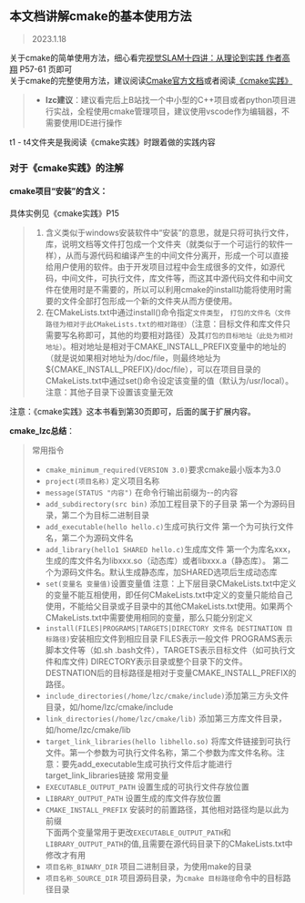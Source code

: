 ## 本文档讲解cmake的基本使用方法  
> 2023.1.18

关于cmake的简单使用方法，细心看完[视觉SLAM十四讲：从理论到实践 作者高翔](https://wwt.lanzoui.com/imuYxwsn9if) P57-61 页即可  
关于cmake的完整使用方法，建议阅读[Cmake官方文档](https://cmake.org/cmake/help/latest/)或者阅读[《cmake实践》](http://file.ncnynl.com/ros/CMake%20Practice.pdf)

> - **lzc建议**：建议看完后上B站找一个中小型的C++项目或者python项目进行实战，全程使用cmake管理项目，建议使用vscode作为编辑器，不需要使用IDE进行操作

t1 - t4文件夹是我阅读《cmake实践》时跟着做的实践内容
### 对于《cmake实践》的注解

#### cmake项目“安装”的含义： 
具体实例见《cmake实践》P15
> 1. 含义类似于windows安装软件中“安装”的意思，就是只将可执行文件，库，说明文档等文件打包成一个文件夹（就类似于一个可运行的软件一样），从而与源代码和编译产生的中间文件分离开，形成一个可以直接给用户使用的软件。由于开发项目过程中会生成很多的文件，如源代码，中间文件，可执行文件，库文件等，而这其中源代码文件和中间文件在使用时是不需要的，所以可以利用cmake的install功能将使用时需要的文件全部打包形成一个新的文件夹从而方便使用。
> 2. 在CMakeLists.txt中通过install()命令指定`文件类型`， `打包的文件名（文件路径为相对于此CMakeLists.txt的相对路径）`（注意：目标文件和库文件只需要写名称即可，其他的均要相对路径）及其`打包的目标地址（此处为相对地址）`。相对地址是相对于CMAKE_INSTALL_PREFIX变量中的地址的（就是说如果相对地址为/doc/file，则最终地址为${CMAKE_INSTALL_PREFIX}/doc/file），可以在项目目录的CMakeLists.txt中通过set()命令设定该变量的值（默认为/usr/local）。注意：其他子目录下设置该变量无效


注意：《cmake实践》这本书看到第30页即可，后面的属于扩展内容。

**cmake_lzc总结**：
> 常用指令  
> - `cmake_minimum_required(VERSION 3.0)`要求cmake最小版本为3.0
> - `project(项目名称)` 定义项目名称
> - `message(STATUS "内容")` 在命令行输出前缀为--的内容
> - `add_subdirectory(src bin)` 添加工程目录下的子目录  第一个为源码目录，第二个为目标二进制目录
> - `add_executable(hello hello.c)`生成可执行文件  第一个为可执行文件名，第二个为源码文件名
> - `add_library(hello1 SHARED hello.c)`生成库文件 第一个为库名xxx，生成的库文件名为libxxx.so（动态库）或者libxxx.a（静态库）。 第二个为源码文件名。默认生成静态库，加SHARED选项后生成动态库
> - `set(变量名 变量值)`设置变量值  注意：上下层目录CMakeLists.txt中定义的变量不能互相使用，即任何CMakeLists.txt中定义的变量只能给自己使用，不能给父目录或子目录中的其他CMakeLists.txt使用。如果两个CMakeLists.txt中需要使用相同的变量，那么只能分别定义
> - `install(FILES|PROGRAMS|TARGETS|DIRECTORY 文件名 DESTINATION 目标路径)`安装相应文件到相应目录 FILES表示一般文件 PROGRAMS表示脚本文件等（如.sh .bash文件），TARGETS表示目标文件（如可执行文件和库文件) DIRECTORY表示目录或整个目录下的文件。DESTNATION后的目标路径是相对于变量CMAKE_INSTALL_PREFIX的路径。
> - `include_directories(/home/lzc/cmake/include)`添加第三方头文件目录，如/home/lzc/cmake/include
> - `link_directories(/home/lzc/cmake/lib)` 添加第三方库文件目录，如/home/lzc/cmake/lib
> - `target_link_libraries(hello libhello.so)` 将库文件链接到可执行文件。第一个参数为可执行文件名称，第二个参数为库文件名称。注意：要先add_executable生成可执行文件后才能进行target_link_libraries链接
>常用变量
> - `EXECUTABLE_OUTPUT_PATH` 设置生成的可执行文件存放位置  
> - `LIBRARY_OUTPUT_PATH` 设置生成的库文件存放位置  
> - `CMAKE_INSTALL_PREFIX` 安装时的前置路径，其他相对路径均是以此为前缀  
> 下面两个变量常用于更改`EXECUTABLE_OUTPUT_PATH`和`LIBRARY_OUTPUT_PATH`的值,且需要在源代码目录下的CMakeLists.txt中修改才有用
> - `项目名称_BINARY_DIR` 项目二进制目录，为使用make的目录
> - `项目名称_SOURCE_DIR` 项目源码目录，为`cmake 目标路径`命令中的目标路径目录





